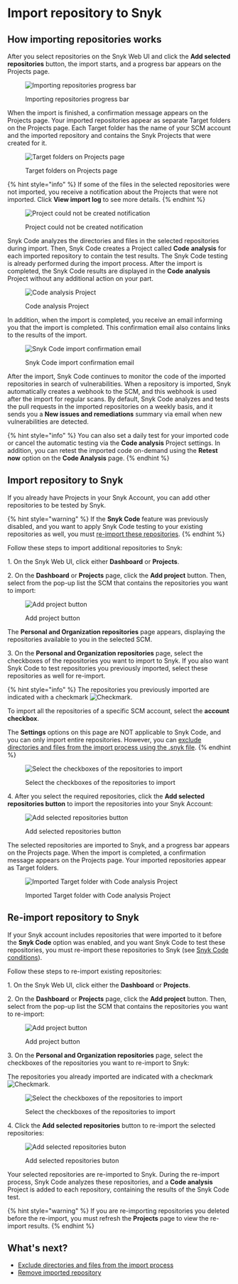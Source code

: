 # Import repository to Snyk

## How importing repositories works

After you select repositories on the Snyk Web UI and click the **Add selected repositories** button, the import starts, and a progress bar appears on the Projects page.

<figure><img src="../../../.gitbook/assets/importing projects.png" alt="Importing repositories progress bar"><figcaption><p>Importing repositories progress bar</p></figcaption></figure>

When the import is finished, a confirmation message appears on the Projects page. Your imported repositories appear as separate Target folders on the Projects page. Each Target folder has the name of your SCM account and the imported repository and contains the Snyk Projects that were created for it.

<figure><img src="../../../.gitbook/assets/target folders.png" alt="Target folders on Projects page"><figcaption><p>Target folders on Projects page</p></figcaption></figure>

{% hint style="info" %}
If some of the files in the selected repositories were not imported, you receive a notification about the Projects that were not imported. Click **View import log** to see more details.
{% endhint %}

<figure><img src="../../../.gitbook/assets/import_failed.png" alt="Project could not be created notification"><figcaption><p>Project could not be created notification</p></figcaption></figure>

Snyk Code analyzes the directories and files in the selected repositories during import. Then, Snyk Code creates a Project called **Code** **analysis** for each imported repository to contain the test results. The Snyk Code testing is already performed during the import process. After the import is completed, the Snyk Code results are displayed in the **Code** **analysis** Project without any additional action on your part.

<figure><img src="../../../.gitbook/assets/code analysis project.png" alt="Code analysis Project"><figcaption><p>Code analysis Project</p></figcaption></figure>

In addition, when the import is completed, you receive an email informing you that the import is completed. This confirmation email also contains links to the results of the import.

<figure><img src="../../../.gitbook/assets/Snyk Code - Imported Repository - Complete - Email Confirmation.png" alt="Snyk Code import confirmation email"><figcaption><p>Snyk Code import confirmation email</p></figcaption></figure>

After the import, Snyk Code continues to monitor the code of the imported repositories in search of vulnerabilities. When a repository is imported, Snyk automatically creates a webhook to the SCM, and this webhook is used after the import for regular scans. By default, Snyk Code analyzes and tests the pull requests in the imported repositories on a weekly basis, and it sends you a **New issues and remediations** summary via email when new vulnerabilities are detected.

{% hint style="info" %}
You can also set a daily test for your imported code or cancel the automatic testing via the **Code analysis** Project settings. In addition, you can retest the imported code on-demand using the **Retest now** option on the **Code Analysis** page.
{% endhint %}

## Import repository to Snyk

If you already have Projects in your Snyk Account, you can add other repositories to be tested by Snyk.

{% hint style="warning" %}
If the **Snyk Code** feature was previously disabled, and you want to apply Snyk Code testing to your existing repositories as well, you must [re-import these repositories](./#re-import-repository-to-snyk).
{% endhint %}

Follow these steps to import additional repositories to Snyk:

1\. On the Snyk Web UI, click either **Dashboard** or **Projects**.

2\. On the **Dashboard** or **Projects** page, click the **Add project** button. Then, select from the pop-up list the SCM that contains the repositories you want to import:

<figure><img src="../../../.gitbook/assets/image (363) (1) (1) (1).png" alt="Add project button"><figcaption><p>Add project button</p></figcaption></figure>

The **Personal and Organization repositories** page appears, displaying the repositories available to you in the selected SCM.

3\. On the **Personal and Organization repositories** page, select the checkboxes of the repositories you want to import to Snyk. If you also want Snyk Code to test repositories you previously imported, select these repositories as well for re-import.

{% hint style="info" %}
The repositories you previously imported are indicated with a checkmark <img src="../../../.gitbook/assets/Snyk Code - Add Repositories dialog box - Check Mark.png" alt="Checkmark" data-size="line">.

To import all the repositories of a specific SCM account, select the **account checkbox**.

The **Settings** options on this page are NOT applicable to Snyk Code, and you can only import entire repositories. However, you can [exclude directories and files from the import process using the .snyk file](excluding-directories-and-files-from-the-import-process.md).
{% endhint %}

<figure><img src="../../../.gitbook/assets/Snyk Code - Add Repositories dialog box - Entire Repositories.png" alt="Select the checkboxes of the repositories to import"><figcaption><p>Select the checkboxes of the repositories to import</p></figcaption></figure>

4\. After you select the required repositories, click the **Add selected repositories button** to import the repositories into your Snyk Account:

<figure><img src="../../../.gitbook/assets/Snyk Code - Add Repositories dialog box - Re-import - Add selected repositories button.png" alt="Add selected repositories button"><figcaption><p>Add selected repositories button</p></figcaption></figure>

The selected repositories are imported to Snyk, and a progress bar appears on the Projects page. When the import is completed, a confirmation message appears on the Projects page. Your imported repositories appear as Target folders.

<figure><img src="../../../.gitbook/assets/image (453) (1) (1).png" alt="Imported Target folder with Code analysis Project"><figcaption><p>Imported Target folder with Code analysis Project</p></figcaption></figure>

## Re-import repository to Snyk

If your Snyk account includes repositories that were imported to it before the **Snyk Code** option was enabled, and you want Snyk Code to test these repositories, you must re-import these repositories to Snyk (see [Snyk Code conditions](../configure-snyk-code.md#conditions)).

Follow these steps to re-import existing repositories:

1\. On the Snyk Web UI, click either the **Dashboard** or **Projects**.

2\. On the **Dashboard** or **Projects** page, click the **Add project** button. Then, select from the pop-up list the SCM that contains the repositories you want to re-import:

<figure><img src="../../../.gitbook/assets/image (99) (1).png" alt="Add project button"><figcaption><p>Add project button</p></figcaption></figure>

3\. On the **Personal and Organization repositories** page, select the checkboxes of the repositories you want to re-import to Snyk:

The repositories you already imported are indicated with a checkmark <img src="../../../.gitbook/assets/Snyk Code - Add Repositories dialog box - Check Mark.png" alt="Checkmark" data-size="line">.

<figure><img src="../../../.gitbook/assets/Snyk Code - Re-importing - Existing repositories.png" alt="Select the checkboxes of the repositories to import"><figcaption><p>Select the checkboxes of the repositories to import</p></figcaption></figure>

4\. Click the **Add selected repositories** button to re-import the selected repositories:

<figure><img src="../../../.gitbook/assets/Snyk Code - Re-importing - Add selected repositories button.png" alt="Add selected repositories buton"><figcaption><p>Add selected repositories buton</p></figcaption></figure>

Your selected repositories are re-imported to Snyk. During the re-import process, Snyk Code analyzes these repositories, and a **Code analysis** Project is added to each repository, containing the results of the Snyk Code test.

{% hint style="warning" %}
If you are re-importing repositories you deleted before the re-import, you must refresh the **Projects** page to view the re-import results.
{% endhint %}

## What's next?

* [Exclude directories and files from the import process](excluding-directories-and-files-from-the-import-process.md)
* [Remove imported repository](removing-imported-repositories-from-snyk-code-testing.md)
